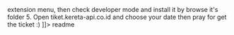 <snippet>
  <content><![CDATA[
# ${1:Project Name}
This project aims to simplify and accelerate the process of purchasing tickets on tiket.kereta-api.co.id
## Steps Installation
TODO: 
1. Change dummy data with your data on fill_data.js, and uncommend the code according to your number of passenger
2. Choose the mode on choose_train.js, default is find by lowest price, if you want to use find by name change the value of desired_train_name variable by your desired train name (ex : Kutojaya Utara)
3. Choose your payment method on payment.js (uncommend the choosen and commend the others)
4. Open chrome and open tools>extension menu, then check developer mode and install it by browse it's folder
5. Open tiket.kereta-api.co.id and choose your date then pray for get the ticket :)
]]></content>
  <tabTrigger>readme</tabTrigger>
</snippet>